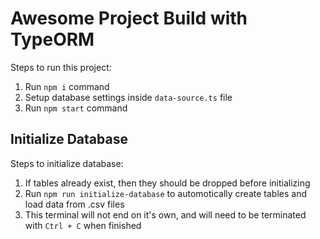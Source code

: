 # Awesome Project Build with TypeORM

Steps to run this project:

1. Run `npm i` command
2. Setup database settings inside `data-source.ts` file
3. Run `npm start` command

## Initialize Database

Steps to initialize database:

1. If tables already exist, then they should be dropped before initializing
2. Run `npm run initialize-database` to automotically create tables and load data from .csv files
3. This terminal will not end on it's own, and will need to be terminated with `Ctrl + C` when finished
